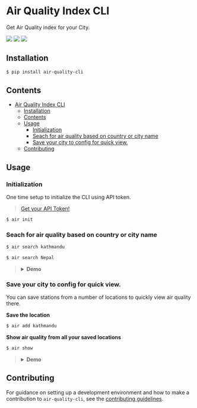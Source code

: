 # Air Quality Index CLI

Get Air Quality index for your City.

<p>
<img src="https://img.shields.io/pypi/v/air-quality-cli" />
<img src="https://img.shields.io/pypi/pyversions/air-quality-cli" />
<img src="https://img.shields.io/pypi/l/air-quality-cli" />
</p>

## Installation

```bash
$ pip install air-quality-cli
```

## Contents
- [Air Quality Index CLI](#air-quality-index-cli)
  - [Installation](#installation)
  - [Contents](#contents)
  - [Usage](#usage)
    - [Initialization](#initialization)
    - [Seach for air quality based on country or city name](#seach-for-air-quality-based-on-country-or-city-name)
    - [Save your city to config for quick view.](#save-your-city-to-config-for-quick-view)
  - [Contributing](#contributing)
## Usage
### Initialization
One time setup to initialize the CLI using API token.

> [Get your API Token!](https://aqicn.org/data-platform/token/#/)

```bash
$ air init
```

### Seach for air quality based on country or city name

```bash
$ air search kathmandu
```

```bash
$ air search Nepal
```

> <details><summary><strong>Demo</strong></summary>
> <img src = "https://i.imgur.com/KtEEfRV.gif" width="700" alt="demo of air quality cli search" />

</details>

### Save your city to config for quick view.

You can save stations from a number of locations to quickly view air quality there.

**Save the location**

```bash
$ air add kathmandu
```

**Show air quality from all your saved locations**

```bash
$ air show
```

> <details><summary><strong>Demo</strong></summary>
> <img src = "https://i.imgur.com/1C4tCDM.gif" width="700" alt="demo of air quality cli | add and show" />

## Contributing

For guidance on setting up a development environment and how to make a contribution to `air-quality-cli`, see the [contributing guidelines](https://github.com/yankeexe/air-quality-cli/blob/master/CONTRIBUTING.md).
